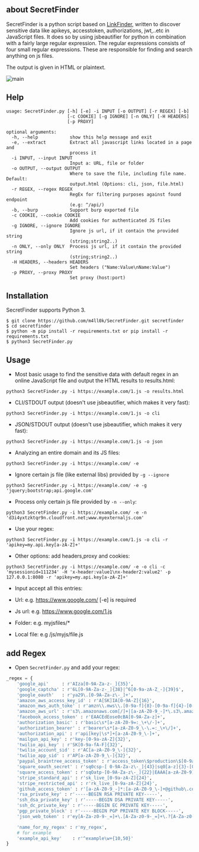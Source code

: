 
## about SecretFinder

SecretFinder is a python script based on [LinkFinder](https://github.com/GerbenJavado/LinkFinder), written to discover sensitive data like apikeys, accesstoken, authorizations, jwt,..etc in JavaScript files. It does so by using jsbeautifier for python in combination with a fairly large regular expression. The regular expressions consists of four small regular expressions. These are responsible for finding and search anything on js files.

The output is given in HTML or plaintext.

![main](https://i.imgur.com/D7MT2KL.png)



## Help

```
usage: SecretFinder.py [-h] [-e] -i INPUT [-o OUTPUT] [-r REGEX] [-b]
                       [-c COOKIE] [-g IGNORE] [-n ONLY] [-H HEADERS]
                       [-p PROXY]

optional arguments:
  -h, --help            show this help message and exit
  -e, --extract         Extract all javascript links located in a page and
                        process it
  -i INPUT, --input INPUT
                        Input a: URL, file or folder
  -o OUTPUT, --output OUTPUT
                        Where to save the file, including file name. Default:
                        output.html (Options: cli, json, file.html)
  -r REGEX, --regex REGEX
                        RegEx for filtering purposes against found endpoint
                        (e.g: ^/api/)
  -b, --burp            Support burp exported file
  -c COOKIE, --cookie COOKIE
                        Add cookies for authenticated JS files
  -g IGNORE, --ignore IGNORE
                        Ignore js url, if it contain the provided string
                        (string;string2..)
  -n ONLY, --only ONLY  Process js url, if it contain the provided string
                        (string;string2..)
  -H HEADERS, --headers HEADERS
                        Set headers ("Name:Value\nName:Value")
  -p PROXY, --proxy PROXY
                        Set proxy (host:port)

```

## Installation

SecretFinder supports Python 3.

```
$ git clone https://github.com/m4ll0k/SecretFinder.git secretfinder
$ cd secretfinder
$ python -m pip install -r requirements.txt or pip install -r requirements.txt
$ python3 SecretFinder.py
```

## Usage

- Most basic usage to find the sensitive data with default regex in an online JavaScript file and output the HTML results to results.html:

`python3 SecretFinder.py -i https://example.com/1.js -o results.html`

- CLI/STDOUT output (doesn't use jsbeautifier, which makes it very fast):

`python3 SecretFinder.py -i https://example.com/1.js -o cli`

- JSON/STDOUT output (doesn't use jsbeautifier, which makes it very fast):

`python3 SecretFinder.py -i https://example.com/1.js -o json`

- Analyzing an entire domain and its JS files:

`python3 SecretFinder.py -i https://example.com/ -e`

- Ignore certain js file (like external libs) provided by `-g --ignore`

`python3 SecretFinder.py -i https://example.com/ -e -g 'jquery;bootstrap;api.google.com'`

- Process only certain js file provided by `-n --only`:

`python3 SecretFinder.py -i https://example.com/ -e -n 'd3i4yxtzktqr9n.cloudfront.net;www.myexternaljs.com'`

- Use your regex:

`python3 SecretFinder.py -i https://example.com/1.js -o cli -r 'apikey=my.api.key[a-zA-Z]+'`

- Other options: add headers,proxy and cookies:

``python3 SecretFinder.py -i https://example.com/ -e -o cli -c 'mysessionid=111234' -H 'x-header:value1\nx-header2:value2' -p 127.0.0.1:8080 -r 'apikey=my.api.key[a-zA-Z]+'``

- Input accept all this entries:

 - Url: e.g. https://www.google.com/ [-e] is required
 - Js url: e.g. https://www.google.com/1.js
 - Folder: e.g. myjsfiles/*
 - Local file: e.g /js/myjs/file.js




## add Regex

- Open `SecretFinder.py` and add your regex:

```py
_regex = {
    'google_api'     : r'AIza[0-9A-Za-z-_]{35}',
    'google_captcha' : r'6L[0-9A-Za-z-_]{38}|^6[0-9a-zA-Z_-]{39}$',
    'google_oauth'   : r'ya29\.[0-9A-Za-z\-_]+',
    'amazon_aws_access_key_id' : r'A[SK]IA[0-9A-Z]{16}',
    'amazon_mws_auth_toke' : r'amzn\\.mws\\.[0-9a-f]{8}-[0-9a-f]{4}-[0-9a-f]{4}-[0-9a-f]{4}-[0-9a-f]{12}',
    'amazon_aws_url' : r's3\.amazonaws.com[/]+|[a-zA-Z0-9_-]*\.s3\.amazonaws.com',
    'facebook_access_token' : r'EAACEdEose0cBA[0-9A-Za-z]+',
    'authorization_basic' : r'basic\s*[a-zA-Z0-9=:_\+\/-]+',
    'authorization_bearer' : r'bearer\s*[a-zA-Z0-9_\-\.=:_\+\/]+',
    'authorization_api' : r'api[key|\s*]+[a-zA-Z0-9_\-]+',
    'mailgun_api_key' : r'key-[0-9a-zA-Z]{32}',
    'twilio_api_key' : r'SK[0-9a-fA-F]{32}',
    'twilio_account_sid' : r'AC[a-zA-Z0-9_\-]{32}',
    'twilio_app_sid' : r'AP[a-zA-Z0-9_\-]{32}',
    'paypal_braintree_access_token' : r'access_token\$production\$[0-9a-z]{16}\$[0-9a-f]{32}',
    'square_oauth_secret' : r'sq0csp-[ 0-9A-Za-z\-_]{43}|sq0[a-z]{3}-[0-9A-Za-z\-_]{22,43}',
    'square_access_token' : r'sqOatp-[0-9A-Za-z\-_]{22}|EAAA[a-zA-Z0-9]{60}',
    'stripe_standard_api' : r'sk_live_[0-9a-zA-Z]{24}',
    'stripe_restricted_api' : r'rk_live_[0-9a-zA-Z]{24}',
    'github_access_token' : r'[a-zA-Z0-9_-]*:[a-zA-Z0-9_\-]+@github\.com*',
    'rsa_private_key' : r'-----BEGIN RSA PRIVATE KEY-----',
    'ssh_dsa_private_key' : r'-----BEGIN DSA PRIVATE KEY-----',
    'ssh_dc_private_key' : r'-----BEGIN EC PRIVATE KEY-----',
    'pgp_private_block' : r'-----BEGIN PGP PRIVATE KEY BLOCK-----',
    'json_web_token' : r'ey[A-Za-z0-9-_=]+\.[A-Za-z0-9-_=]+\.?[A-Za-z0-9-_.+/=]*$',

    'name_for_my_regex' : r'my_regex',
    # for example
    'example_api_key'    : r'^example\w+{10,50}'
}

```
